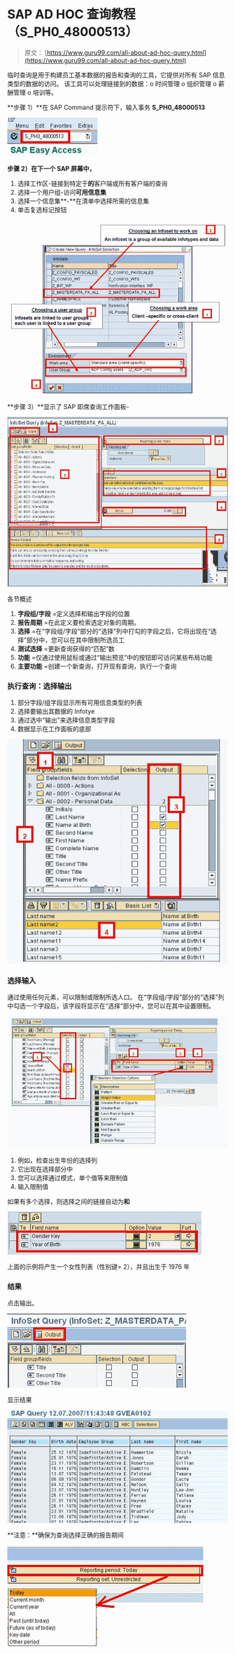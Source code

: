 # SAP AD HOC 查询教程（S_PH0_48000513）

> 原文： [https://www.guru99.com/all-about-ad-hoc-query.html](https://www.guru99.com/all-about-ad-hoc-query.html)

临时查询是用于构建员工基本数据的报告和查询的工具，它提供对所有 SAP 信息类型的数据的访问。 该工具可以处理链接到的数据：o 时间管理 o 组织管理 o 薪酬管理 o 培训等。

**步骤 1）**在 SAP Command 提示符下，输入事务 **S_PH0_48000513**

![SAP AD HOC Query Tutorial (S_PH0_48000513)](img/1b8fa1b93071af8468e24f70c406200a.png)

**步骤 2）**在下一个 SAP 屏幕**中，**

1.  选择工作区-链接到特定于**的**客户端或所有客户端的查询
2.  选择一个用户组-访问**可用信息集**
3.  选择一个信息集**-**在清单中选择所需的信息集
4.  单击复选标记按钮

![SAP AD HOC Query Tutorial (S_PH0_48000513)](img/a0ef2ccbd4d3a86a11c3bd476d7c11dd.png)

**步骤 3）**显示了 SAP 即席查询工作面板-

![SAP AD HOC Query Tutorial (S_PH0_48000513)](img/aeaef7820782b8cdf13aa23b623c4034.png)

各节概述

1.  **字段组/字段** =定义选择和输出字段的位置
2.  **报告周期** =在此定义要检索选定对象的周期。
3.  **选择** =在“字段组/字段”部分的“选择”列中打勾的字段之后，它将出现在“选择”部分中，您可以在其中限制所选员工
4.  **测试选择** =更新查询获得的“匹配”数
5.  **功能** =仅通过使用鼠标或通过“输出预览”中的按钮即可访问某些布局功能
6.  **主要功能** =创建一个新查询，打开现有查询，执行一个查询

### 执行查询：选择输出

1.  部分字段/组字段显示所有可用信息类型的列表
2.  选择要输出其数据的 Infotye
3.  通过选中“输出”来选择信息类型字段
4.  数据显示在工作面板的底部

![SAP AD HOC Query Tutorial (S_PH0_48000513)](img/430540865ef946a32622a6559e6f3ebf.png)

### 选择输入

通过使用任何元素，可以限制或限制所选人口。 在“字段组/字段”部分的“选择”列中勾选一个字段后，该字段将显示在“选择”部分中，您可以在其中设置限制。

![SAP AD HOC Query Tutorial (S_PH0_48000513)](img/6cd24e6e546389423dc1f7b8d1a5b1fb.png)

1.  例如，检查出生年份的选择列
2.  它出现在选择部分中
3.  您可以选择通过模式，单个值等来限制值
4.  输入限制值

如果有多个选择，则选择之间的链接自动为**和**

**![SAP AD HOC Query Tutorial (S_PH0_48000513)](img/0c2f9c2b9711b38de65cea78c621d184.png)** 

上面的示例将产生一个女性列表（性别键= 2），并且出生于 1976 年

### 结果

点击输出。

![SAP AD HOC Query Tutorial (S_PH0_48000513)](img/f3ba091a2eca97d4368e2ecc74c63737.png)

显示结果

![SAP AD HOC Query Tutorial (S_PH0_48000513)](img/bd13c5dfccb898fc401f9724182fb37d.png)

**注意：**确保为查询选择正确的报告期间

![](img/881e257d8f3e26bca51b4b51ccd4da8c.png)